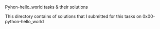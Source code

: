 Pyhon-hello_world tasks & their solutions

This directory contains of solutions that I submitted for this tasks on 0x00-python-hello_world

